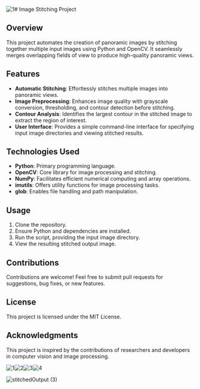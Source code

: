 ![1](https://github.com/Arnavsao/DIC-Project-Image-Stitching-using-OpenCV/assets/140349606/4804bc12-bc1d-4ca4-805d-80664737b5ff)# Image Stitching Project

## Overview
This project automates the creation of panoramic images by stitching together multiple input images using Python and OpenCV. It seamlessly merges overlapping fields of view to produce high-quality panoramic views.

## Features
- **Automatic Stitching**: Effortlessly stitches multiple images into panoramic views.
- **Image Preprocessing**: Enhances image quality with grayscale conversion, thresholding, and contour detection before stitching.
- **Contour Analysis**: Identifies the largest contour in the stitched image to extract the region of interest.
- **User Interface**: Provides a simple command-line interface for specifying input image directories and viewing stitched results.

## Technologies Used
- **Python**: Primary programming language.
- **OpenCV**: Core library for image processing and stitching.
- **NumPy**: Facilitates efficient numerical computing and array operations.
- **imutils**: Offers utility functions for image processing tasks.
- **glob**: Enables file handling and path manipulation.

## Usage
1. Clone the repository.
2. Ensure Python and dependencies are installed.
3. Run the script, providing the input image directory.
4. View the resulting stitched output image.

## Contributions
Contributions are welcome! Feel free to submit pull requests for suggestions, bug fixes, or new features.

## License
This project is licensed under the MIT License.

## Acknowledgments
This project is inspired by the contributions of researchers and developers in computer vision and image processing.




![1](https://github.com/Arnavsao/DIC-Project-Image-Stitching-using-OpenCV/assets/140349606/aa347c27-ada8-447c-9814-2f5876d000bf)![2](https://github.com/Arnavsao/DIC-Project-Image-Stitching-using-OpenCV/assets/140349606/abbdfdc0-3d11-4174-925c-82dfa94296de)![3](https://github.com/Arnavsao/DIC-Project-Image-Stitching-using-OpenCV/assets/140349606/b0b6cf7b-aa16-40eb-929f-d00385f445b6)![4](https://github.com/Arnavsao/DIC-Project-Image-Stitching-using-OpenCV/assets/140349606/cb0c74cb-ae96-4bca-a639-57986b191139)


![stitchedOutput (3)](https://github.com/Arnavsao/DIC-Project-Image-Stitching-using-OpenCV/assets/140349606/6aeb94a8-b019-4407-bbd5-b6bf1e33c101)












